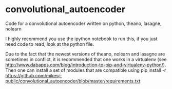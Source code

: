 # convolutional_autoencoder
Code for a convolutional autoencoder written on python, theano, lasagne, nolearn

I highly recommend you use the ipython notebook to run this, if you just need code to read, look at the python file.

Due to the fact that the newest versions of theano, nolearn and lasagne are sometimes in conflict, it is recommended that one works in a virtualenv (see http://www.dabapps.com/blog/introduction-to-pip-and-virtualenv-python/).  Then one can install a set of modules that are compatible using pip install -r https://github.com/mikesj-public/convolutional_autoencoder/blob/master/requirements.txt
